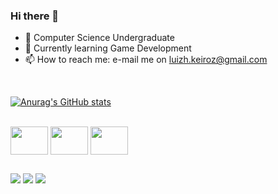 ### Hi there 👋

- 🔭 Computer Science Undergraduate
- 🌱 Currently learning Game Development
- 📫 How to reach me: e-mail me on luizh.keiroz@gmail.com

<br>

[![Anurag's GitHub stats](https://github-readme-stats.vercel.app/api?username=LuizH-Queiroz&count_private=true&theme=tokyonight)](https://github.com/anuraghazra/github-readme-stats)

<div style="display: inline_block"><br>

  <img align="center" height="45" width="60" src="https://cdn.jsdelivr.net/gh/devicons/devicon/icons/cplusplus/cplusplus-original.svg" />
  <img align="center" height="45" width="60" src="https://cdn.jsdelivr.net/gh/devicons/devicon/icons/csharp/csharp-original.svg" />
  <img align="center" height="45" width="60" src="https://cdn.jsdelivr.net/gh/devicons/devicon/icons/unity/unity-original.svg" />
</div>

##

<div>

  <a href="https://www.linkedin.com/in/luiz-henrique-queiroz-de-albuquerque-silva-b976a5235" target="_blank"><img src="https://img.shields.io/badge/LinkedIn-0077B5?style=for-the-badge&logo=linkedin&logoColor=white" target="_blank"></a>
  <a href="mailto:luizh.keiroz@gmail.com" target="_blank"><img src="https://img.shields.io/badge/Gmail-D14836?style=for-the-badge&logo=gmail&logoColor=white" target="_blank"></a>
  <a href="https://www.youtube.com/@luizhenriquequeiroz68/featured" target="_blank"><img src="https://img.shields.io/badge/YouTube-FF0000?style=for-the-badge&logo=youtube&logoColor=white" target="_blank"></a>
</div>
